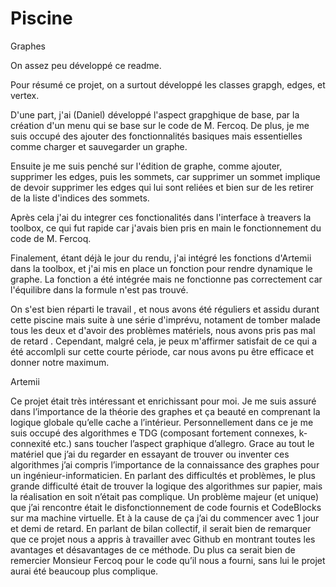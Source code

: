 # Piscine
Graphes

On assez peu développé ce readme.

Pour résumé ce projet, on a surtout développé les classes grapgh, edges, et vertex.

D'une part, j'ai (Daniel) développé l'aspect grapghique de base, par la  création d'un menu qui se base sur le code de M. Fercoq.
De plus, je me suis occupé des ajouter des fonctionnalités basiques mais essentielles comme charger et sauvegarder un graphe.

Ensuite je me suis penché sur l'édition de graphe, comme ajouter, supprimer les edges, puis les sommets, car supprimer un sommet implique
de devoir supprimer les edges qui lui sont reliées et bien sur de les retirer de la liste d'indices des sommets.

Après cela j'ai du integrer ces fonctionalités dans l'interface à treavers la toolbox, ce qui fut rapide car j'avais bien pris en main
le fonctionnement du code de M. Fercoq. 

Finalement, étant déjà le jour du rendu, j'ai intégré les fonctions d'Artemii dans la toolbox, et j'ai mis en place un fonction pour rendre dynamique le graphe. La fonction a été intégrée mais ne fonctionne pas correctement car l'équilibre dans la formule n'est pas trouvé.

On s'est bien réparti le travail , et nous avons été réguliers et assidu durant cette piscine mais suite à une série d'imprévu, notament 
de tomber malade tous les deux et d'avoir des problèmes matériels, nous avons pris pas mal de retard .
  Cependant, malgré cela, je peux m'affirmer satisfait de ce qui a été accomlpli sur cette courte période, car nous avons pu être efficace et donner notre maximum.



Artemii 

Ce projet était très intéressant et enrichissant pour moi. Je me suis assuré dans l’importance de la théorie des graphes et ça beauté en comprenant la logique globale qu’elle cache a l’intérieur.  Personnellement dans ce je me suis occupé des algorithmes e TDG (composant fortement connexes, k-connexité etc.) sans toucher l’aspect graphique d’allegro. Grace au tout le matériel que j’ai du regarder en essayant de trouver ou inventer ces algorithmes j’ai compris l’importance de la connaissance des graphes pour un ingénieur-informaticien. En parlant des difficultés et problèmes, le plus grande difficulté était de trouver la logique des algorithmes sur papier, mais la réalisation en soit n’était pas complique. Un problème majeur (et unique) que j’ai rencontre était le disfonctionnement de code fournis et CodeBlocks sur ma machine virtuelle. Et à la cause de ça j’ai du commencer avec 1 jour et demi de retard. 
En parlant de bilan collectif, il serait bien de remarquer que ce projet nous a appris à travailler avec Github en montrant toutes les avantages et désavantages de ce méthode.
Du plus ca serait bien de remercier Monsieur Fercoq pour le code qu’il nous a fourni, sans lui le projet aurai été beaucoup  plus complique.
